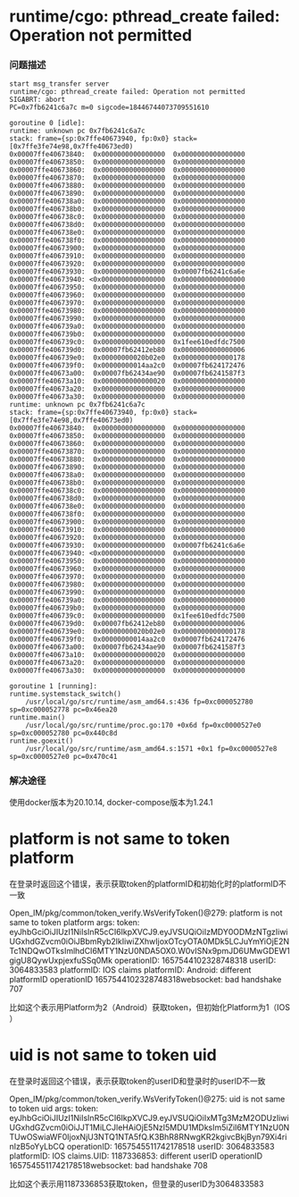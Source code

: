 # runtime/cgo: pthread_create failed: Operation not permitted

### 问题描述

```
start msg_transfer server
runtime/cgo: pthread_create failed: Operation not permitted
SIGABRT: abort
PC=0x7fb6241c6a7c m=0 sigcode=18446744073709551610

goroutine 0 [idle]:
runtime: unknown pc 0x7fb6241c6a7c
stack: frame={sp:0x7ffe40673940, fp:0x0} stack=[0x7ffe3fe74e98,0x7ffe40673ed0)
0x00007ffe40673840:  0x0000000000000000  0x0000000000000000 
0x00007ffe40673850:  0x0000000000000000  0x0000000000000000 
0x00007ffe40673860:  0x0000000000000000  0x0000000000000000 
0x00007ffe40673870:  0x0000000000000000  0x0000000000000000 
0x00007ffe40673880:  0x0000000000000000  0x0000000000000000 
0x00007ffe40673890:  0x0000000000000000  0x0000000000000000 
0x00007ffe406738a0:  0x0000000000000000  0x0000000000000000 
0x00007ffe406738b0:  0x0000000000000000  0x0000000000000000 
0x00007ffe406738c0:  0x0000000000000000  0x0000000000000000 
0x00007ffe406738d0:  0x0000000000000000  0x0000000000000000 
0x00007ffe406738e0:  0x0000000000000000  0x0000000000000000 
0x00007ffe406738f0:  0x0000000000000000  0x0000000000000000 
0x00007ffe40673900:  0x0000000000000000  0x0000000000000000 
0x00007ffe40673910:  0x0000000000000000  0x0000000000000000 
0x00007ffe40673920:  0x0000000000000000  0x0000000000000000 
0x00007ffe40673930:  0x0000000000000000  0x00007fb6241c6a6e 
0x00007ffe40673940: <0x0000000000000000  0x0000000000000000 
0x00007ffe40673950:  0x0000000000000000  0x0000000000000000 
0x00007ffe40673960:  0x0000000000000000  0x0000000000000000 
0x00007ffe40673970:  0x0000000000000000  0x0000000000000000 
0x00007ffe40673980:  0x0000000000000000  0x0000000000000000 
0x00007ffe40673990:  0x0000000000000000  0x0000000000000000 
0x00007ffe406739a0:  0x0000000000000000  0x0000000000000000 
0x00007ffe406739b0:  0x0000000000000000  0x0000000000000000 
0x00007ffe406739c0:  0x0000000000000000  0x1fee610edfdc7500 
0x00007ffe406739d0:  0x00007fb62412eb80  0x0000000000000006 
0x00007ffe406739e0:  0x00000000020b02e0  0x0000000000000178 
0x00007ffe406739f0:  0x00000000014aa2c0  0x00007fb624172476 
0x00007ffe40673a00:  0x00007fb62434ae90  0x00007fb6241587f3 
0x00007ffe40673a10:  0x0000000000000020  0x0000000000000000 
0x00007ffe40673a20:  0x0000000000000000  0x0000000000000000 
0x00007ffe40673a30:  0x0000000000000000  0x0000000000000000 
runtime: unknown pc 0x7fb6241c6a7c
stack: frame={sp:0x7ffe40673940, fp:0x0} stack=[0x7ffe3fe74e98,0x7ffe40673ed0)
0x00007ffe40673840:  0x0000000000000000  0x0000000000000000 
0x00007ffe40673850:  0x0000000000000000  0x0000000000000000 
0x00007ffe40673860:  0x0000000000000000  0x0000000000000000 
0x00007ffe40673870:  0x0000000000000000  0x0000000000000000 
0x00007ffe40673880:  0x0000000000000000  0x0000000000000000 
0x00007ffe40673890:  0x0000000000000000  0x0000000000000000 
0x00007ffe406738a0:  0x0000000000000000  0x0000000000000000 
0x00007ffe406738b0:  0x0000000000000000  0x0000000000000000 
0x00007ffe406738c0:  0x0000000000000000  0x0000000000000000 
0x00007ffe406738d0:  0x0000000000000000  0x0000000000000000 
0x00007ffe406738e0:  0x0000000000000000  0x0000000000000000 
0x00007ffe406738f0:  0x0000000000000000  0x0000000000000000 
0x00007ffe40673900:  0x0000000000000000  0x0000000000000000 
0x00007ffe40673910:  0x0000000000000000  0x0000000000000000 
0x00007ffe40673920:  0x0000000000000000  0x0000000000000000 
0x00007ffe40673930:  0x0000000000000000  0x00007fb6241c6a6e 
0x00007ffe40673940: <0x0000000000000000  0x0000000000000000 
0x00007ffe40673950:  0x0000000000000000  0x0000000000000000 
0x00007ffe40673960:  0x0000000000000000  0x0000000000000000 
0x00007ffe40673970:  0x0000000000000000  0x0000000000000000 
0x00007ffe40673980:  0x0000000000000000  0x0000000000000000 
0x00007ffe40673990:  0x0000000000000000  0x0000000000000000 
0x00007ffe406739a0:  0x0000000000000000  0x0000000000000000 
0x00007ffe406739b0:  0x0000000000000000  0x0000000000000000 
0x00007ffe406739c0:  0x0000000000000000  0x1fee610edfdc7500 
0x00007ffe406739d0:  0x00007fb62412eb80  0x0000000000000006 
0x00007ffe406739e0:  0x00000000020b02e0  0x0000000000000178 
0x00007ffe406739f0:  0x00000000014aa2c0  0x00007fb624172476 
0x00007ffe40673a00:  0x00007fb62434ae90  0x00007fb6241587f3 
0x00007ffe40673a10:  0x0000000000000020  0x0000000000000000 
0x00007ffe40673a20:  0x0000000000000000  0x0000000000000000 
0x00007ffe40673a30:  0x0000000000000000  0x0000000000000000 

goroutine 1 [running]:
runtime.systemstack_switch()
	/usr/local/go/src/runtime/asm_amd64.s:436 fp=0xc000052780 sp=0xc000052778 pc=0x46ea20
runtime.main()
	/usr/local/go/src/runtime/proc.go:170 +0x6d fp=0xc0000527e0 sp=0xc000052780 pc=0x440c8d
runtime.goexit()
	/usr/local/go/src/runtime/asm_amd64.s:1571 +0x1 fp=0xc0000527e8 sp=0xc0000527e0 pc=0x470c41
```

### 解决途径

使用docker版本为20.10.14, docker-compose版本为1.24.1

# platform is not same to token platform

在登录时返回这个错误，表示获取token的platformID和初始化时的platformID不一致

 Open_IM/pkg/common/token_verify.WsVerifyToken()@279:  platform is not same to token platform args: token: eyJhbGciOiJIUzI1NiIsInR5cCI6IkpXVCJ9.eyJVSUQiOiIzMDY0ODMzNTgzIiwiUGxhdGZvcm0iOiJBbmRyb2lkIiwiZXhwIjoxOTcyOTA0MDk5LCJuYmYiOjE2NTc1NDQwOTksImlhdCI6MTY1NzU0NDA5OX0.W0vISNx9pmJD6UMwGDEW1gigU8QywUxpjexfuSSq0Mk
 operationID: 1657544102328748318 userID: 3064833583 platformID: IOS claims platformID: Android: different platformID operationID 1657544102328748318websocket: bad handshake 707

比如这个表示用Platform为2（Android）获取token，但初始化Platform为1（IOS ）

# uid is not same to token uid

在登录时返回这个错误，表示获取token的userID和登录时的userID不一致

Open_IM/pkg/common/token_verify.WsVerifyToken()@275:  uid is not same to token uid
 args: token: eyJhbGciOiJIUzI1NiIsInR5cCI6IkpXVCJ9.eyJVSUQiOiIxMTg3MzM2ODUzIiwiUGxhdGZvcm0iOiJJT1MiLCJleHAiOjE5NzI5MDU1MDksIm5iZiI6MTY1NzU0NTUwOSwiaWF0IjoxNjU3NTQ1NTA5fQ.K3BhR8RNwgKR2kgivcBkjByn79Xi4rinIzB5oYyLbCQ operationID: 
1657545511742178518 userID: 3064833583 platformID: IOS claims.UID: 1187336853: different userID operationID 1657545511742178518websocket: bad handshake 708

比如这个表示用1187336853获取token，但登录的userID为3064833583 

